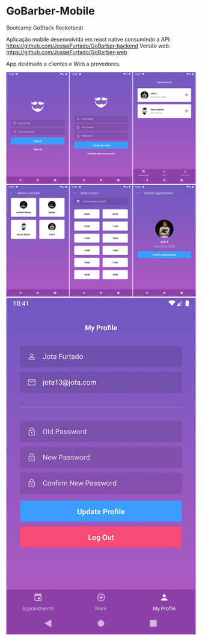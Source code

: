 # GoBarber-Mobile
Bootcamp GoStack Rocketseat

Aplicação mobile desenvolvida em react native consumindo a API: https://github.com/JosiasFurtado/GoBarber-backend
Versão web: https://github.com/JosiasFurtado/GoBarber-web

App destinado a clientes e Web a provedores.

![](https://github.com/JosiasFurtado/GoBarber-Mobile/blob/master/1.jpg)
![](https://github.com/JosiasFurtado/GoBarber-Mobile/blob/master/2.jpg)
![](https://github.com/JosiasFurtado/GoBarber-Mobile/blob/master/3.jpg)
